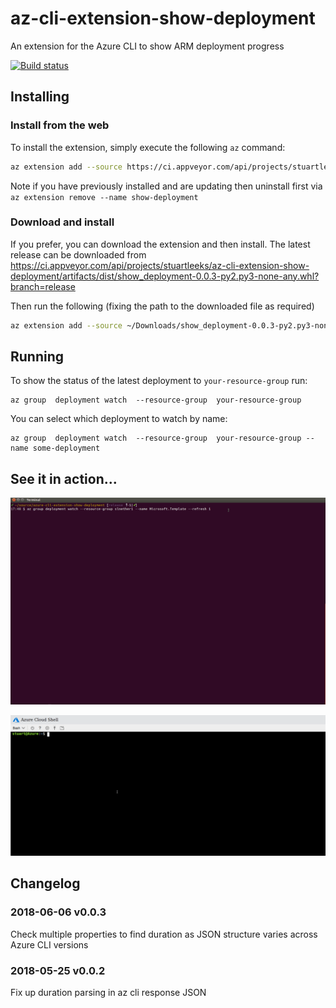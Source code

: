 # az-cli-extension-show-deployment
An extension for the Azure CLI to show ARM deployment progress

[![Build status](https://ci.appveyor.com/api/projects/status/k44c1ciuqrb6v34i/branch/release?svg=true)](https://ci.appveyor.com/project/stuartleeks/az-cli-extension-show-deployment/branch/release)



## Installing

### Install from the web

To install the extension, simply execute the following `az` command:

```bash
az extension add --source https://ci.appveyor.com/api/projects/stuartleeks/az-cli-extension-show-deployment/artifacts/dist/show_deployment-0.0.3-py2.py3-none-any.whl
```

Note if you have previously installed and are updating then uninstall first via `az extension remove --name show-deployment`


### Download and install
If you prefer, you can download the extension and then install. The latest release can be downloaded from https://ci.appveyor.com/api/projects/stuartleeks/az-cli-extension-show-deployment/artifacts/dist/show_deployment-0.0.3-py2.py3-none-any.whl?branch=release

Then run the following (fixing the path to the downloaded file as required)

```bash
az extension add --source ~/Downloads/show_deployment-0.0.3-py2.py3-none-any.whl 
```

## Running

To show the status of the latest deployment to `your-resource-group` run:

```
az group  deployment watch  --resource-group  your-resource-group
```

You can select which deployment to watch by name:

```
az group  deployment watch  --resource-group  your-resource-group --name some-deployment
```

## See it in action...

![extension in action](docs/az-group-deployment-watch-2.gif)


![extension in action in Cloud Shell](docs/az-group-deployment-watch-3.gif)



## Changelog

### 2018-06-06 v0.0.3

Check multiple properties to find duration as JSON structure varies across Azure CLI versions

### 2018-05-25 v0.0.2

Fix up duration parsing in az cli response JSON